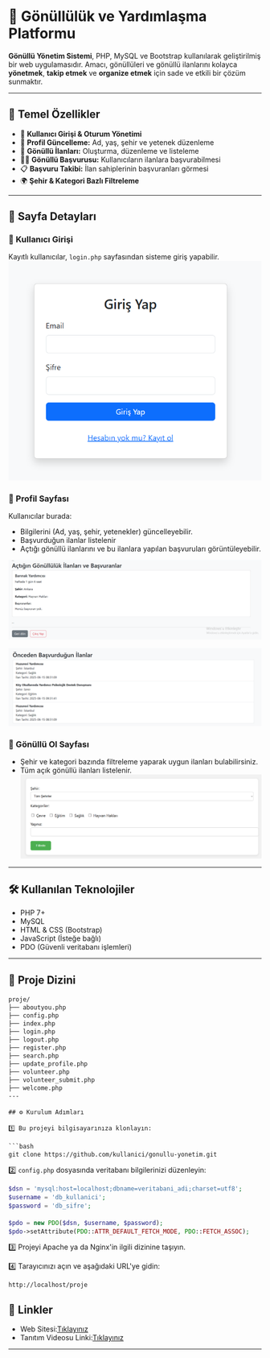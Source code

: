 # 🌟 Gönüllülük ve Yardımlaşma Platformu

**Gönüllü Yönetim Sistemi**, PHP, MySQL ve Bootstrap kullanılarak geliştirilmiş bir web uygulamasıdır. Amacı, gönüllüleri ve gönüllü ilanlarını kolayca **yönetmek**, **takip etmek** ve **organize etmek** için sade ve etkili bir çözüm sunmaktır.

---

## 🚀 Temel Özellikler

- 🔐 **Kullanıcı Girişi & Oturum Yönetimi**  
- 👤 **Profil Güncelleme:** Ad, yaş, şehir ve yetenek düzenleme  
- 📝 **Gönüllü İlanları:** Oluşturma, düzenleme ve listeleme  
- 🙋‍♂️ **Gönüllü Başvurusu:** Kullanıcıların ilanlara başvurabilmesi  
- 📋 **Başvuru Takibi:** İlan sahiplerinin başvuranları görmesi  
- 🌍 **Şehir & Kategori Bazlı Filtreleme**

---

## 📌 Sayfa Detayları

### 🔑 Kullanıcı Girişi  
Kayıtlı kullanıcılar, `login.php` sayfasından sisteme giriş yapabilir.  
![Giriş Sayfası](images/login.png)

### 👤 Profil Sayfası  
Kullanıcılar burada:  
- Bilgilerini (Ad, yaş, şehir, yetenekler) güncelleyebilir.  
- Başvurduğun ilanlar listelenir 
- Açtığı gönüllü ilanlarını ve bu ilanlara yapılan başvuruları görüntüleyebilir.    

![Açtığı İlanlar](images/ilan.png)  





![Başvurduğu İlanlar](images/application.png)

### 🙏 Gönüllü Ol Sayfası  
- Şehir ve kategori bazında filtreleme yaparak uygun ilanları bulabilirsiniz.  
- Tüm açık gönüllü ilanları listelenir.  
![Gönüllü Olma - Filtre](images/gonulluol1.png)






---

## 🛠 Kullanılan Teknolojiler

- PHP 7+  
- MySQL  
- HTML & CSS (Bootstrap)  
- JavaScript (İsteğe bağlı)  
- PDO (Güvenli veritabanı işlemleri)

---

## 📁 Proje Dizini
```
proje/
├── aboutyou.php         
├── config.php            
├── index.php             
├── login.php              
├── logout.php            
├── register.php          
├── search.php             
├── update_profile.php    
├── volunteer.php         
├── volunteer_submit.php   
├── welcome.php                    
---

## ⚙ Kurulum Adımları

1️⃣ Bu projeyi bilgisayarınıza klonlayın:

```bash
git clone https://github.com/kullanici/gonullu-yonetim.git
```

2️⃣ `config.php` dosyasında veritabanı bilgilerinizi düzenleyin:

```php
$dsn = 'mysql:host=localhost;dbname=veritabani_adi;charset=utf8';
$username = 'db_kullanici';
$password = 'db_sifre';

$pdo = new PDO($dsn, $username, $password);
$pdo->setAttribute(PDO::ATTR_DEFAULT_FETCH_MODE, PDO::FETCH_ASSOC);
```

3️⃣ Projeyi Apache ya da Nginx'in ilgili dizinine taşıyın.

4️⃣ Tarayıcınızı açın ve aşağıdaki URL'ye gidin:

```
http://localhost/proje
```

## 📝 Linkler
- Web Sitesi:[Tıklayınız](http://95.130.171.20/~st23360859020)
- Tanıtım Videosu Linki:[Tıklayınız]()


---


